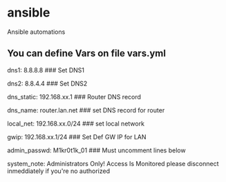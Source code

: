 # ansible
Ansible automations

## You can define Vars on file vars.yml

dns1: 8.8.8.8 ### Set DNS1

dns2: 8.8.4.4 ### Set DNS2

dns_static: 192.168.xx.1 ### Router DNS record

dns_name: router.lan.net ### set DNS record for router

local_net: 192.168.xx.0/24 ### set local network

gwip: 192.168.xx.1/24 ### Set Def GW IP for LAN 

admin_passwd: M1kr0t1k_01 ### Must uncomment lines below

system_note:  Administrators Only! Access Is Monitored please disconnect inmeddiately if you're no authorized

